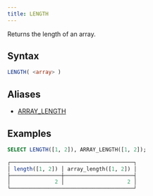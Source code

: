 ```yaml
---
title: LENGTH
---
```


Returns the length of an array.

## Syntax

```sql
LENGTH( <array> )
```

## Aliases

- [ARRAY_LENGTH](array-length.md)

## Examples

```sql
SELECT LENGTH([1, 2]), ARRAY_LENGTH([1, 2]);

┌───────────────────────────────────────┐
│ length([1, 2]) │ array_length([1, 2]) │
├────────────────┼──────────────────────┤
│              2 │                    2 │
└───────────────────────────────────────┘
```
